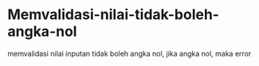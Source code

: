 # Memvalidasi-nilai-tidak-boleh-angka-nol
memvalidasi nilai inputan tidak boleh angka nol, jika angka nol, maka error
